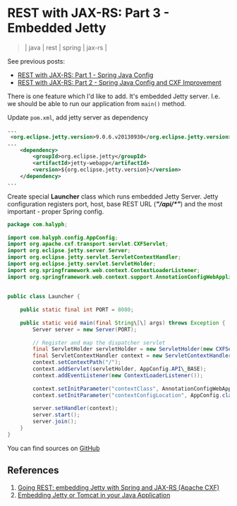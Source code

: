 # REST with JAX-RS: Part 3 - Embedded Jetty
> | java | rest | spring | jax-rs |

See previous posts:  

* [REST with JAX-RS: Part 1 - Spring Java Config](2013-10-19-rest-with-jax-rs-part-1-spring-java.md)
* [REST with JAX-RS: Part 2 - Spring Java Config and CXF Improvement](2013-10-20-rest-with-jax-rs-part-2-spring-java.md)

There is one feature which I'd like to add. It's embedded Jetty server. I.e. we should be able to run our application from `main()` method.  
  
Update `pom.xml`, add jetty server as dependency  

```xml
...  
 <org.eclipse.jetty.version>9.0.6.v20130930</org.eclipse.jetty.version>  
...  
    <dependency>
        <groupId>org.eclipse.jetty</groupId>
        <artifactId>jetty-webapp</artifactId>
        <version>${org.eclipse.jetty.version}</version>
    </dependency>
...  
```

Create special **Launcher** class which runs embedded Jetty Server. Jetty configuration registers port, host, base REST URL (**_"/api/\*"_**) and the most important - proper Spring config.  

```java
package com.halyph;  
  
import com.halyph.config.AppConfig;  
import org.apache.cxf.transport.servlet.CXFServlet;  
import org.eclipse.jetty.server.Server;  
import org.eclipse.jetty.servlet.ServletContextHandler;  
import org.eclipse.jetty.servlet.ServletHolder;  
import org.springframework.web.context.ContextLoaderListener;  
import org.springframework.web.context.support.AnnotationConfigWebApplicationContext;  
  
  
public class Launcher {  
  
    public static final int PORT = 8080;  
  
    public static void main(final String\[\] args) throws Exception {  
        Server server = new Server(PORT);  
  
        // Register and map the dispatcher servlet  
        final ServletHolder servletHolder = new ServletHolder(new CXFServlet());  
        final ServletContextHandler context = new ServletContextHandler();  
        context.setContextPath("/");  
        context.addServlet(servletHolder, AppConfig.API\_BASE);  
        context.addEventListener(new ContextLoaderListener());  
  
        context.setInitParameter("contextClass", AnnotationConfigWebApplicationContext.class.getName());  
        context.setInitParameter("contextConfigLocation", AppConfig.class.getName());  
  
        server.setHandler(context);  
        server.start();  
        server.join();  
    }  
}  
```

You can find sources on [GitHub](https://github.com/halyph/jaxrs-tutorials/tree/part/03-embedded-jetty)  
  
## References

1. [Going REST: embedding Jetty with Spring and JAX-RS (Apache CXF)](http://aredko.blogspot.com/2013/01/going-rest-embedding-jetty-with-spring.html)
2. [Embedding Jetty or Tomcat in your Java Application](http://www.hascode.com/2013/07/embedding-jetty-or-tomcat-in-your-java-application/)